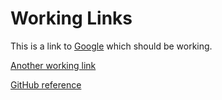 # Working Links

This is a link to [Google](https://www.google.com) which should be working.

[Another working link](https://github.com)

[GitHub reference][github]

[github]: https://github.com
